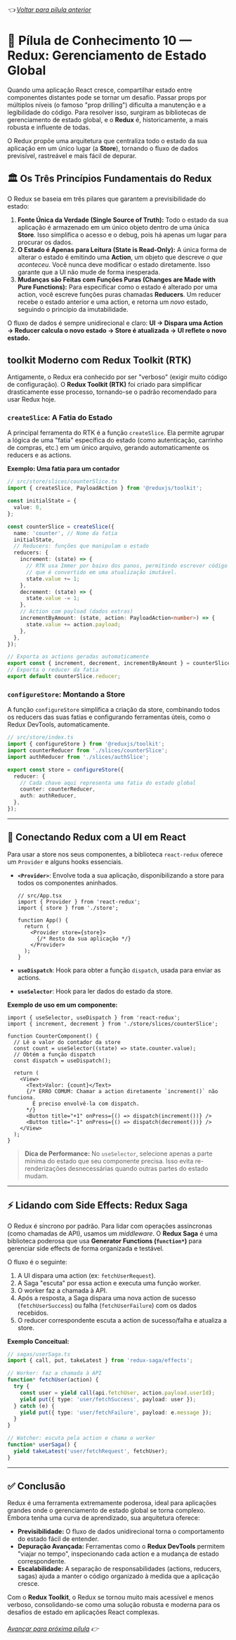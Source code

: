 ###### 👈 [Voltar para pílula anterior](https://github.com/ewerton5/reactJS-knowledge-nuggets/blob/main/content/009-spread.md)

# 📘 Pílula de Conhecimento 10 — Redux: Gerenciamento de Estado Global

Quando uma aplicação React cresce, compartilhar estado entre componentes distantes pode se tornar um desafio. Passar props por múltiplos níveis (o famoso "prop drilling") dificulta a manutenção e a legibilidade do código. Para resolver isso, surgiram as bibliotecas de gerenciamento de estado global, e o **Redux** é, historicamente, a mais robusta e influente de todas.

O Redux propõe uma arquitetura que centraliza todo o estado da sua aplicação em um único lugar (a **Store**), tornando o fluxo de dados previsível, rastreável e mais fácil de depurar.

## 🏛️ Os Três Princípios Fundamentais do Redux

O Redux se baseia em três pilares que garantem a previsibilidade do estado:

1.  **Fonte Única da Verdade (Single Source of Truth):** Todo o estado da sua aplicação é armazenado em um único objeto dentro de uma única **Store**. Isso simplifica o acesso e o debug, pois há apenas um lugar para procurar os dados.
2.  **O Estado é Apenas para Leitura (State is Read-Only):** A única forma de alterar o estado é emitindo uma **Action**, um objeto que descreve *o que aconteceu*. Você nunca deve modificar o estado diretamente. Isso garante que a UI não mude de forma inesperada.
3.  **Mudanças são Feitas com Funções Puras (Changes are Made with Pure Functions):** Para especificar como o estado é alterado por uma action, você escreve funções puras chamadas **Reducers**. Um reducer recebe o estado anterior e uma action, e retorna um *novo* estado, seguindo o princípio da imutabilidade.

O fluxo de dados é sempre unidirecional e claro:
**UI → Dispara uma Action → Reducer calcula o novo estado → Store é atualizada → UI reflete o novo estado.**

##  toolkit Moderno com Redux Toolkit (RTK)

Antigamente, o Redux era conhecido por ser "verboso" (exigir muito código de configuração). O **Redux Toolkit (RTK)** foi criado para simplificar drasticamente esse processo, tornando-se o padrão recomendado para usar Redux hoje.

### `createSlice`: A Fatia do Estado

A principal ferramenta do RTK é a função `createSlice`. Ela permite agrupar a lógica de uma "fatia" específica do estado (como autenticação, carrinho de compras, etc.) em um único arquivo, gerando automaticamente os reducers e as actions.

**Exemplo: Uma fatia para um contador**
```ts
// src/store/slices/counterSlice.ts
import { createSlice, PayloadAction } from '@reduxjs/toolkit';

const initialState = {
  value: 0,
};

const counterSlice = createSlice({
  name: 'counter', // Nome da fatia
  initialState,
  // Reducers: funções que manipulam o estado
  reducers: {
    increment: (state) => {
      // RTK usa Immer por baixo dos panos, permitindo escrever código "mutável"
      // que é convertido em uma atualização imutável.
      state.value += 1;
    },
    decrement: (state) => {
      state.value -= 1;
    },
    // Action com payload (dados extras)
    incrementByAmount: (state, action: PayloadAction<number>) => {
      state.value += action.payload;
    },
  },
});

// Exporta as actions geradas automaticamente
export const { increment, decrement, incrementByAmount } = counterSlice.actions;
// Exporta o reducer da fatia
export default counterSlice.reducer;
```

### `configureStore`: Montando a Store

A função `configureStore` simplifica a criação da store, combinando todos os reducers das suas fatias e configurando ferramentas úteis, como o Redux DevTools, automaticamente.

```ts
// src/store/index.ts
import { configureStore } from '@reduxjs/toolkit';
import counterReducer from './slices/counterSlice';
import authReducer from './slices/authSlice';

export const store = configureStore({
  reducer: {
    // Cada chave aqui representa uma fatia do estado global
    counter: counterReducer,
    auth: authReducer,
  },
});
```

---

## 🔗 Conectando Redux com a UI em React

Para usar a store nos seus componentes, a biblioteca `react-redux` oferece um `Provider` e alguns hooks essenciais.

* **`<Provider>`**: Envolve toda a sua aplicação, disponibilizando a store para todos os componentes aninhados.
    ```tsx
    // src/App.tsx
    import { Provider } from 'react-redux';
    import { store } from './store';

    function App() {
      return (
        <Provider store={store}>
          {/* Resto da sua aplicação */}
        </Provider>
      );
    }
    ```

* **`useDispatch`**: Hook para obter a função `dispatch`, usada para enviar as actions.
* **`useSelector`**: Hook para ler dados do estado da store.

**Exemplo de uso em um componente:**
```tsx
import { useSelector, useDispatch } from 'react-redux';
import { increment, decrement } from './store/slices/counterSlice';

function CounterComponent() {
  // Lê o valor do contador da store
  const count = useSelector((state) => state.counter.value);
  // Obtém a função dispatch
  const dispatch = useDispatch();

  return (
    <View>
      <Text>Valor: {count}</Text>
      {/* ERRO COMUM: Chamar a action diretamente `increment()` não funciona.
        É preciso envolvê-la com dispatch.
      */}
      <Button title="+1" onPress={() => dispatch(increment())} />
      <Button title="-1" onPress={() => dispatch(decrement())} />
    </View>
  );
}
```
> **Dica de Performance:** No `useSelector`, selecione apenas a parte mínima do estado que seu componente precisa. Isso evita re-renderizações desnecessárias quando outras partes do estado mudam.

---

## ⚡ Lidando com Side Effects: Redux Saga

O Redux é síncrono por padrão. Para lidar com operações assíncronas (como chamadas de API), usamos um *middleware*. O **Redux Saga** é uma biblioteca poderosa que usa **Generator Functions (`function*`)** para gerenciar side effects de forma organizada e testável.

O fluxo é o seguinte:
1.  A UI dispara uma action (ex: `fetchUserRequest`).
2.  A Saga "escuta" por essa action e executa uma função worker.
3.  O worker faz a chamada à API.
4.  Após a resposta, a Saga dispara uma nova action de sucesso (`fetchUserSuccess`) ou falha (`fetchUserFailure`) com os dados recebidos.
5.  O reducer correspondente escuta a action de sucesso/falha e atualiza a store.

**Exemplo Conceitual:**
```ts
// sagas/userSaga.ts
import { call, put, takeLatest } from 'redux-saga/effects';

// Worker: faz a chamada à API
function* fetchUser(action) {
  try {
    const user = yield call(api.fetchUser, action.payload.userId);
    yield put({ type: 'user/fetchSuccess', payload: user });
  } catch (e) {
    yield put({ type: 'user/fetchFailure', payload: e.message });
  }
}

// Watcher: escuta pela action e chama o worker
function* userSaga() {
  yield takeLatest('user/fetchRequest', fetchUser);
}
```

---

## ✅ Conclusão

Redux é uma ferramenta extremamente poderosa, ideal para aplicações grandes onde o gerenciamento de estado global se torna complexo. Embora tenha uma curva de aprendizado, sua arquitetura oferece:

* **Previsibilidade:** O fluxo de dados unidirecional torna o comportamento do estado fácil de entender.
* **Depuração Avançada:** Ferramentas como o **Redux DevTools** permitem "viajar no tempo", inspecionando cada action e a mudança de estado correspondente.
* **Escalabilidade:** A separação de responsabilidades (actions, reducers, sagas) ajuda a manter o código organizado à medida que a aplicação cresce.

Com o **Redux Toolkit**, o Redux se tornou muito mais acessível e menos verboso, consolidando-se como uma solução robusta e moderna para os desafios de estado em aplicações React complexas.

###### [Avançar para próxima pílula](https://github.com/ewerton5/reactJS-knowledge-nuggets/blob/main/content/011-style.md) 👉
